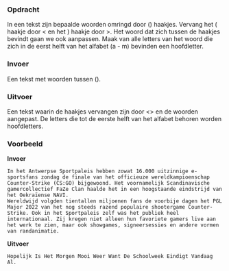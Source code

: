 ### Opdracht

In een tekst zijn bepaalde woorden omringd door () haakjes. Vervang het ( haakje door < en het ) haakje door >. Het woord dat zich tussen de haakjes bevindt gaan we ook aanpassen. Maak van alle letters van het woord die zich in de eerst helft van het alfabet (a - m) bevinden een hoofdletter.  

### Invoer

Een tekst met woorden tussen ().

### Uitvoer

Een tekst waarin de haakjes vervangen zijn door <> en de woorden aangepast. De letters die tot de eerste helft van het alfabet behoren worden hoofdletters.

### Voorbeeld

**Invoer**
    
    In het Antwerpse Sportpaleis hebben zowat 16.000 uitzinnige e-sportsfans zondag de finale van het officieuze wereldkampioenschap Counter-Strike (CS:GO) bijgewoond. Het voornamelijk Scandinavische gamercollectief FaZe Clan haalde het in een hoogstaande eindstrijd van het Oekraïense NAVI.  
    Wereldwijd volgden tientallen miljoenen fans de voorbije dagen het PGL Major 2022 van het nog steeds razend populaire shootergame Counter-Strike. Ook in het Sportpaleis zelf was het publiek heel internationaal. Zij kregen niet alleen hun favoriete gamers live aan het werk te zien, maar ook showgames, signeersessies en andere vormen van randanimatie.

**Uitvoer**
    
    Hopelijk Is Het Morgen Mooi Weer Want De Schoolweek Eindigt Vandaag Al.
    
     
  
   

